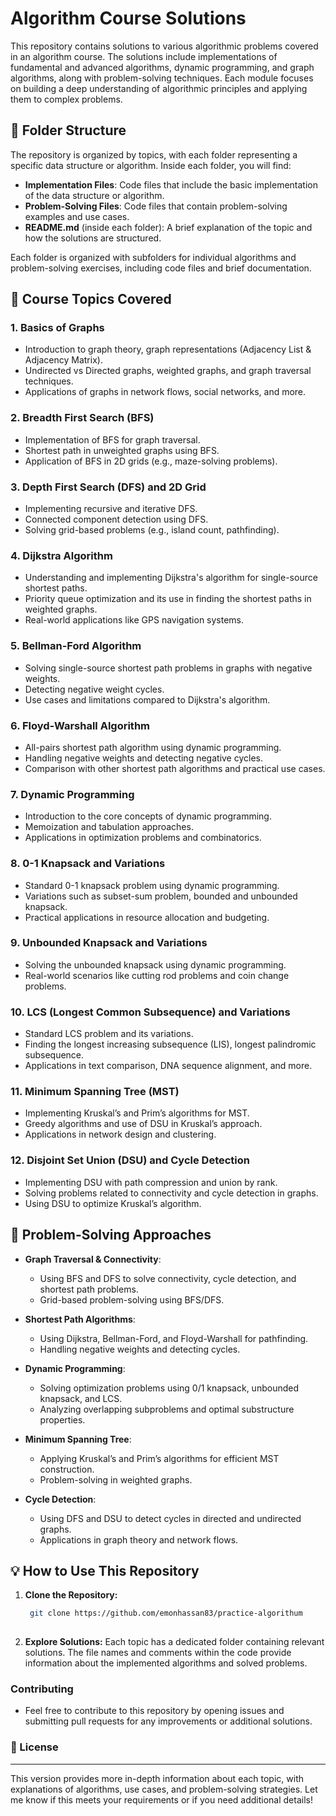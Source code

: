 # Algorithm Course Solutions

This repository contains solutions to various algorithmic problems covered in an algorithm course. The solutions include implementations of fundamental and advanced algorithms, dynamic programming, and graph algorithms, along with problem-solving techniques. Each module focuses on building a deep understanding of algorithmic principles and applying them to complex problems.

## 📂 Folder Structure

The repository is organized by topics, with each folder representing a specific data structure or algorithm. Inside each folder, you will find:

- **Implementation Files**: Code files that include the basic implementation of the data structure or algorithm.
- **Problem-Solving Files**: Code files that contain problem-solving examples and use cases.
- **README.md** (inside each folder): A brief explanation of the topic and how the solutions are structured.

Each folder is organized with subfolders for individual algorithms and problem-solving exercises, including code files and brief documentation.

## 📘 Course Topics Covered

### 1. **Basics of Graphs**
   - Introduction to graph theory, graph representations (Adjacency List & Adjacency Matrix).
   - Undirected vs Directed graphs, weighted graphs, and graph traversal techniques.
   - Applications of graphs in network flows, social networks, and more.

### 2. **Breadth First Search (BFS)**
   - Implementation of BFS for graph traversal.
   - Shortest path in unweighted graphs using BFS.
   - Application of BFS in 2D grids (e.g., maze-solving problems).

### 3. **Depth First Search (DFS) and 2D Grid**
   - Implementing recursive and iterative DFS.
   - Connected component detection using DFS.
   - Solving grid-based problems (e.g., island count, pathfinding).

### 4. **Dijkstra Algorithm**
   - Understanding and implementing Dijkstra's algorithm for single-source shortest paths.
   - Priority queue optimization and its use in finding the shortest paths in weighted graphs.
   - Real-world applications like GPS navigation systems.

### 5. **Bellman-Ford Algorithm**
   - Solving single-source shortest path problems in graphs with negative weights.
   - Detecting negative weight cycles.
   - Use cases and limitations compared to Dijkstra's algorithm.

### 6. **Floyd-Warshall Algorithm**
   - All-pairs shortest path algorithm using dynamic programming.
   - Handling negative weights and detecting negative cycles.
   - Comparison with other shortest path algorithms and practical use cases.

### 7. **Dynamic Programming**
   - Introduction to the core concepts of dynamic programming.
   - Memoization and tabulation approaches.
   - Applications in optimization problems and combinatorics.

### 8. **0-1 Knapsack and Variations**
   - Standard 0-1 knapsack problem using dynamic programming.
   - Variations such as subset-sum problem, bounded and unbounded knapsack.
   - Practical applications in resource allocation and budgeting.

### 9. **Unbounded Knapsack and Variations**
   - Solving the unbounded knapsack using dynamic programming.
   - Real-world scenarios like cutting rod problems and coin change problems.

### 10. **LCS (Longest Common Subsequence) and Variations**
   - Standard LCS problem and its variations.
   - Finding the longest increasing subsequence (LIS), longest palindromic subsequence.
   - Applications in text comparison, DNA sequence alignment, and more.

### 11. **Minimum Spanning Tree (MST)**
   - Implementing Kruskal’s and Prim’s algorithms for MST.
   - Greedy algorithms and use of DSU in Kruskal’s approach.
   - Applications in network design and clustering.

### 12. **Disjoint Set Union (DSU) and Cycle Detection**
   - Implementing DSU with path compression and union by rank.
   - Solving problems related to connectivity and cycle detection in graphs.
   - Using DSU to optimize Kruskal’s algorithm.

## 📝 Problem-Solving Approaches

- **Graph Traversal & Connectivity**:
  - Using BFS and DFS to solve connectivity, cycle detection, and shortest path problems.
  - Grid-based problem-solving using BFS/DFS.
  
- **Shortest Path Algorithms**:
  - Using Dijkstra, Bellman-Ford, and Floyd-Warshall for pathfinding.
  - Handling negative weights and detecting cycles.

- **Dynamic Programming**:
  - Solving optimization problems using 0/1 knapsack, unbounded knapsack, and LCS.
  - Analyzing overlapping subproblems and optimal substructure properties.

- **Minimum Spanning Tree**:
  - Applying Kruskal’s and Prim’s algorithms for efficient MST construction.
  - Problem-solving in weighted graphs.

- **Cycle Detection**:
  - Using DFS and DSU to detect cycles in directed and undirected graphs.
  - Applications in graph theory and network flows.

## 💡 How to Use This Repository

1. **Clone the Repository:**

   ```bash
    git clone https://github.com/emonhassan83/practice-algorithum
  

2. **Explore Solutions:** Each topic has a dedicated folder containing relevant solutions. The file names and comments within the code provide information about the implemented algorithms and solved problems.

### Contributing
- Feel free to contribute to this repository by opening issues and submitting pull requests for any improvements or additional solutions.

### 📜 License

---

This version provides more in-depth information about each topic, with explanations of algorithms, use cases, and problem-solving strategies. Let me know if this meets your requirements or if you need additional details!
